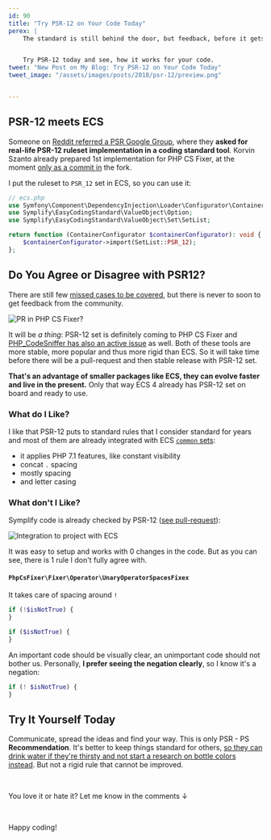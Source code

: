 ```yaml
---
id: 90
title: "Try PSR-12 on Your Code Today"
perex: |
    The standard is still behind the door, but feedback, before it gets accepted, is very important. After accepting it will be written down and it will be difficult to change anything.


    Try PSR-12 today and see, how it works for your code.
tweet: "New Post on My Blog: Try PSR-12 on Your Code Today"
tweet_image: "/assets/images/posts/2018/psr-12/preview.png"


---
```


## PSR-12 meets ECS

Someone on [Reddit referred a PSR Google Group](https://www.reddit.com/r/PHP/comments/84vafc/phpfig_psr_status_update), where they **asked for real-life PSR-12 ruleset implementation in a coding standard tool**. Korvin Szanto already prepared 1st implementation for PHP CS Fixer, at the moment [only as a commit in](https://github.com/KorvinSzanto/PHP-CS-Fixer/commit/c0b642c186d8f666a64937c2d37442dc77f6f393) the fork.

I put the ruleset to `PSR_12` set in ECS, so you can use it:

```php
// ecs.php
use Symfony\Component\DependencyInjection\Loader\Configurator\ContainerConfigurator;
use Symplify\EasyCodingStandard\ValueObject\Option;
use Symplify\EasyCodingStandard\ValueObject\Set\SetList;

return function (ContainerConfigurator $containerConfigurator): void {
    $containerConfigurator->import(SetList::PSR_12);
};
```

## Do You Agree or Disagree with PSR12?

There are still few [missed cases to be covered](https://github.com/KorvinSzanto/PHP-CS-Fixer/milestones), but there is never to soon to get feedback from the community.

<div class="text-center">
    <img src="/assets/images/posts/2018/psr-12/php-cs-fixer-thing.png" alt="PR in PHP CS Fixer?" class="img-thumbnail">
</div>

It will be *a thing*: PSR-12 set is definitely coming to PHP CS Fixer and [PHP_CodeSniffer has also an active issue](https://github.com/squizlabs/PHP_CodeSniffer/issues/750) as well. Both of these tools are more stable, more popular and thus more rigid than ECS. So it will take time before there will be a pull-request and then stable release with PSR-12 set.

**That's an advantage of smaller packages like ECS, they can evolve faster and live in the present.** Only that way ECS 4 already has PSR-12 set on board and ready to use.

### What do I Like?

I like that PSR-12 puts to standard rules that I consider standard for years and most of them are already integrated with ECS [`common` sets](https://github.com/symplify/symplify/tree/master/packages/EasyCodingStandard/config/common):

- it applies PHP 7.1 features, like constant visibility
- concat ` . ` spacing
- mostly spacing
- and letter casing

### What don't I Like?

Symplify code is already checked by PSR-12 ([see pull-request](https://github.com/symplify/symplify/pull/773)):

<div class="text-center">
    <img src="/assets/images/posts/2018/psr-12/symplify-implementation.png" alt="Integration to project with ECS" class="img-thumbnail">
</div>

It was easy to setup and works with 0 changes in the code. But as you can see, there is 1 rule I don't fully agree with.

#### `PhpCsFixer\Fixer\Operator\UnaryOperatorSpacesFixex`

It takes care of spacing around `!`

```php
if (!$isNotTrue) {
}

if ($isNotTrue) {
}
```

An important code should be visually clear, an unimportant code should not bother us. Personally, **I prefer seeing the negation clearly**, so I know it's a negation:

```php
if (! $isNotTrue) {
}
```

## Try It Yourself Today

Communicate, spread the ideas and find your way. This is only PSR - PS **Recommendation**. It's better to keep things standard for others, [so they can drink water if they're thirsty and not start a research on bottle colors instead](/blog/2018/03/12/neon-vs-yaml-and-how-to-migrate-between-them/#why-are-standards-so-important). But not a rigid rule that cannot be improved.

<br>

You love it or hate it? Let me know in the comments ↓

<br>

Happy coding!
